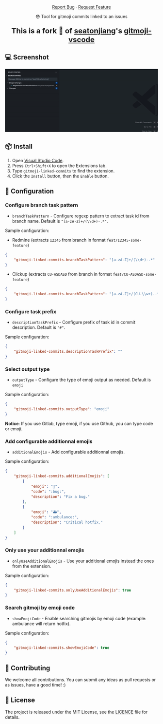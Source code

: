 <p align="center">
    <a href="https://github.com/harastaivan/gitmoji-linked-commits/issues">Report Bug</a>
    ·
    <a href="https://github.com/harastaivan/gitmoji-linked-commits/issues">Request Feature</a>
</p>

<p align="center">😳 Tool for gitmoji commits linked to an issues</p>

<p align="center" style="font-weight: 700; font-size: 1.5rem">This is a fork 🍴 of <a href="https://github.com/seatonjiang">seatonjiang</a>'s <a href="https://github.com/seatonjiang/gitmoji-vscode">gitmoji-vscode</a></p>

## 💻 Screenshot

<p align="center">
    <img src="https://raw.githubusercontent.com/harastaivan/gitmoji-linked-commits/main/images/example.gif">
</p>

## 📦 Install

1. Open [Visual Studio Code](https://code.visualstudio.com/).
2. Press `Ctrl+Shift+X` to open the Extensions tab.
3. Type `gitmoji-linked-commits` to find the extension.
4. Click the `Install` button, then the `Enable` button.

## 🔨 Configuration

### Configure branch task pattern

-   `branchTaskPattern` - Configure regexp pattern to extract task id from branch name. Default is `"[a-zA-Z]+/(\\d+)-.*"`.

Sample configuration:

-   Redmine (extracts `12345` from branch in format `feat/12345-some-feature`)

```json
{
    "gitmoji-linked-commits.branchTaskPattern": "[a-zA-Z]+/(\\d+)-.*"
}
```

-   Clickup (extracts `CU-ASDASD` from branch in format `feat/CU-ASDASD-some-feature`)

```json
{
    "gitmoji-linked-commits.branchTaskPattern": "[a-zA-Z]+/(CU-\\w+)-.*"
}
```

### Configure task prefix

-   `descriptionTaskPrefix` - Configure prefix of task id in commit description. Default is `"#"`.

Sample configuration:

```json
{
    "gitmoji-linked-commits.descriptionTaskPrefix": ""
}
```

### Select output type

-   `outputType` - Configure the type of emoji output as needed. Default is `emoji`

Sample configuration:

```json
{
    "gitmoji-linked-commits.outputType": "emoji"
}
```

**Notice**: If you use Gitlab, type emoji, if you use Github, you can type code or emoji.

### Add configurable additionnal emojis

-   `additionalEmojis` - Add configurable additionnal emojis.

Sample configuration:

```json
{
    "gitmoji-linked-commits.additionalEmojis": [
        {
            "emoji": "🐛",
            "code": ":bug:",
            "description": "Fix a bug."
        },
        {
            "emoji": "🚑",
            "code": ":ambulance:",
            "description": "Critical hotfix."
        }
    ]
}
```

### Only use your additionnal emojis

-   `onlyUseAdditionalEmojis` - Use your additional emojis instead the ones from the extension.

Sample configuration:

```json
{
    "gitmoji-linked-commits.onlyUseAdditionalEmojis": true
}
```

### Search gitmoji by emoji code

-   `showEmojiCode` - Enable searching gitmojis by emoji code (example: ambulance will return hotfix).

Sample configuration:

```json
{
    "gitmoji-linked-commits.showEmojiCode": true
}
```

## 🤝 Contributing

We welcome all contributions. You can submit any ideas as pull requests or as issues, have a good time! :)

## 📃 License

The project is released under the MIT License, see the [LICENCE](https://github.com/harastaivan/gitmoji-linked-commits/blob/main/LICENSE) file for details.
